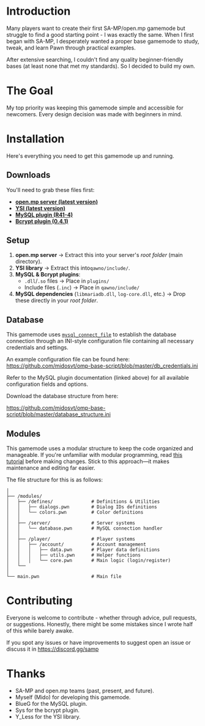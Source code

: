 # Introduction
Many players want to create their first SA-MP/open.mp gamemode but struggle to find a good starting point - I was exactly the same. When I first began with SA-MP, I desperately wanted a proper base gamemode to study, tweak, and learn Pawn through practical examples.

After extensive searching, I couldn't find any quality beginner-friendly bases (at least none that met my standards). So I decided to build my own.

# The Goal
My top priority was keeping this gamemode simple and accessible for newcomers. Every design decision was made with beginners in mind.

# Installation
Here's everything you need to get this gamemode up and running.  

## Downloads
You'll need to grab these files first:

- **[open.mp server (latest version)](https://github.com/openmultiplayer/open.mp/releases/latest)**
- **[YSI (latest version)](https://github.com/pawn-lang/YSI-Includes/releases/latest)**
- **[MySQL plugin (R41-4)](https://github.com/pBlueG/SA-MP-MySQL/releases/tag/R41-4)**  
- **[Bcrypt plugin (0.4.1)](https://github.com/Sreyas-Sreelal/samp-bcrypt/releases/tag/0.4.1)**  

## Setup  
1. **open.mp server** → Extract this into your server's *root folder* (main directory).  
2. **YSI library** → Extract this into`qawno/include/`.
3. **MySQL & Bcrypt plugins**:  
   - `.dll`/`.so` files → Place in `plugins/`  
   - Include files (`.inc`) → Place in `qawno/include/`  
4. **MySQL dependencies** (`libmariadb.dll`, `log-core.dll`, etc.) → Drop these directly in your *root folder*.  

## Database
This gamemode uses [`mysql_connect_file`](https://github.com/pBlueG/SA-MP-MySQL/wiki#mysql_connect_file) to establish the database connection through an INI-style configuration file containing all necessary credentials and settings.

An example configuration file can be found here:  
https://github.com/midosvt/omp-base-script/blob/master/db_credentials.ini

Refer to the MySQL plugin documentation (linked above) for all available configuration fields and options.

Download the database structure from here:

https://github.com/midosvt/omp-base-script/blob/master/database_structure.ini

## Modules
This gamemode uses a modular structure to keep the code organized and manageable. If you're unfamiliar with modular programming, read [this tutorial](https://sampforum.blast.hk/showthread.php?tid=597338&highlight=Modular+programming) before making changes. Stick to this approach—it makes maintenance and editing far easier.

The file structure for this is as follows:

```gamemodes/
│
├── /modules/
│   ├── /defines/              # Definitions & Utilities
│   │   ├── dialogs.pwn        # Dialog IDs definitions
│   │   └── colors.pwn         # Color definitions
│   │
│   ├── /server/               # Server systems
│   │   └── database.pwn       # MySQL connection handler
│   │
│   ├── /player/               # Player systems
│   │   ├── /account/          # Account management
│   │   │   ├── data.pwn       # Player data definitions
│   │   │   ├── utils.pwn      # Helper functions
│   │   │   └── core.pwn       # Main logic (login/register)
│   └── 
│
└── main.pwn                   # Main file
```

# Contributing 
Everyone is welcome to contribute - whether through advice, pull requests, or suggestions. Honestly, there might be some mistakes since I wrote half of this while barely awake.  

If you spot any issues or have improvements to suggest open an issue or discuss it in https://discord.gg/samp

# Thanks
- SA-MP and open.mp teams (past, present, and future).
- Myself (Mido) for developing this gamemode.
- BlueG for the MySQL plugin.
- Sys for the bcrypt plugin.
- Y_Less for the YSI library.